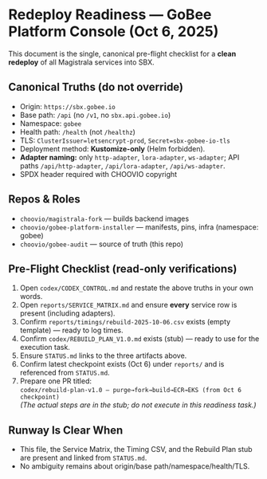 # Redeploy Readiness — GoBee Platform Console (Oct 6, 2025)

This document is the single, canonical pre-flight checklist for a **clean redeploy** of all Magistrala services into SBX.

## Canonical Truths (do not override)
- Origin: `https://sbx.gobee.io`
- Base path: `/api` (no `/v1`, no `sbx.api.gobee.io`)
- Namespace: `gobee`
- Health path: `/health` (not `/healthz`)
- TLS: `ClusterIssuer=letsencrypt-prod`, `Secret=sbx-gobee-io-tls`
- Deployment method: **Kustomize-only** (Helm forbidden).
- **Adapter naming:** only `http-adapter`, `lora-adapter`, `ws-adapter`; API paths `/api/http-adapter`, `/api/lora-adapter`, `/api/ws-adapter`.
- SPDX header required with CHOOVIO copyright

## Repos & Roles
- `choovio/magistrala-fork` — builds backend images
- `choovio/gobee-platform-installer` — manifests, pins, infra (namespace: gobee)
- `choovio/gobee-audit` — source of truth (this repo)

## Pre-Flight Checklist (read-only verifications)
1. Open `codex/CODEX_CONTROL.md` and restate the above truths in your own words.
2. Open `reports/SERVICE_MATRIX.md` and ensure **every** service row is present (including adapters).
3. Confirm `reports/timings/rebuild-2025-10-06.csv` exists (empty template) — ready to log times.
4. Confirm `codex/REBUILD_PLAN_V1.0.md` exists (stub) — ready to use for the execution task.
5. Ensure `STATUS.md` links to the three artifacts above.
6. Confirm latest checkpoint exists (Oct 6) under `reports/` and is referenced from `STATUS.md`.
7. Prepare one PR titled:  
   `codex/rebuild-plan-v1.0 — purge→fork→build→ECR→EKS (from Oct 6 checkpoint)`  
   *(The actual steps are in the stub; do not execute in this readiness task.)*

## Runway Is Clear When
- This file, the Service Matrix, the Timing CSV, and the Rebuild Plan stub are present and linked from `STATUS.md`.
- No ambiguity remains about origin/base path/namespace/health/TLS.
